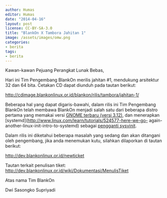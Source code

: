 ```yaml
---
author: Humas
editor: Humas
date: "2014-04-16"
layout: post
license: CC-BY-SA-3.0
title: "BlankOn X Tambora Jahitan 1"
image: /assets/images/omw.png
categories:
- berita
tags:
- berita
---
```


Kawan-kawan Pejuang Perangkat Lunak Bebas,



Hari ini Tim Pengembang BlankOn merilis jahitan #1, mendukung arsitektur 32
dan 64 bita. Cetakan CD dapat diunduh pada tautan berikut:

<http://cdimage.blankonlinux.or.id/blankon/rilis/tambora/jahitan-1/>

Beberapa hal yang dapat digaris-bawahi, dalam rilis ini Tim Pengembang BlankOn
telah membawa BlankOn menjadi salah satu dari beberapa distro pertama yang
memakai versi [GNOME terbaru (versi
3.12)](https://www.gnome.org/news/2014/03/gnome-3-12-released/), dan
menerapkan [systemd](http://www.linux.com/learn/tutorials/524577-here-we-go-
again-another-linux-init-intro-to-systemd) sebagai [pengganti
sysvinit](https://lists.debian.org/debian-devel/2013/10/msg00651.html).

Dalam rilis ini diketahui beberapa masalah yang sedang dan akan ditangani oleh
pengembang, jika anda menemukan kutu, silahkan dilaporkan di tautan berikut:

<http://dev.blankonlinux.or.id/newticket>

Tautan terkait penulisan tiket:
<http://dev.blankonlinux.or.id/wiki/Dokumentasi/MenulisTiket>



Atas nama Tim BlankOn



Dwi Sasongko Supriyadi


    